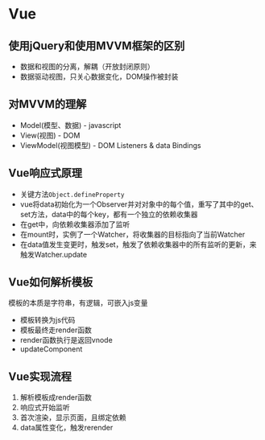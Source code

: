 # Vue

## 使用jQuery和使用MVVM框架的区别

- 数据和视图的分离，解耦（开放封闭原则）
- 数据驱动视图，只关心数据变化，DOM操作被封装

## 对MVVM的理解

- Model(模型、数据) - javascript
- View(视图) - DOM
- ViewModel(视图模型) - DOM Listeners & data Bindings

## Vue响应式原理

- 关键方法`Object.defineProperty`
- vue将data初始化为一个Observer并对对象中的每个值，重写了其中的get、set方法，data中的每个key，都有一个独立的依赖收集器
- 在get中，向依赖收集器添加了监听
- 在mount时，实例了一个Watcher，将收集器的目标指向了当前Watcher
- 在data值发生变更时，触发set，触发了依赖收集器中的所有监听的更新，来触发Watcher.update

## Vue如何解析模板

模板的本质是字符串，有逻辑，可嵌入js变量

- 模板转换为js代码
- 模板最终走render函数
- render函数执行是返回vnode
- updateComponent

## Vue实现流程

1. 解析模板成render函数
2. 响应式开始监听
3. 首次渲染，显示页面，且绑定依赖
4. data属性变化，触发rerender
